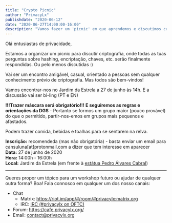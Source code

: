 ```yaml
---
title: "Crypto Picnic"
author: "PrivacyLx"
publishdate: "2020-06-12"
date: "2020-06-27T14:00:00-16:00"
description: "Vamos fazer um 'picnic' em que aprendemos e discutimos criptografia."
---
```


Olá entusiastas de privacidade,

Estamos a organizar um picnic para discutir criptografia, onde todas
as tuas perguntas sobre hashing, encriptação, chaves, etc. serão
finalmente respondidas. Ou pelo menos discutidas :) 

Vai ser um encontro amigável, casual, orientado a pessoas sem qualquer
conhecimento  prévio de criptografia. Mas todos são bem-vindos!

Vamos encontrar-nos no Jardim da Estrela a 27 de junho às 14h. E a
discussão vai ser bi-ling (PT e EN)

**!!!Trazer máscara será obrigatório!!!** **E seguiremos as regras e
orientações da DGS** - Portanto se formos um grupo maior (pouco
provável) do que o permitido, partir-nos-emos em grupos mais pequenos
e afastados.

Podem trazer comida, bebidas e toalhas para se sentarem na relva.


**Inscrição:** recomendeda (mas não obrigatória) - basta enviar um email para cansuluna[at]protonmail.com a dizer que tem interesse em aparecer \
**Data:** 27 de junho de 2020 \
**Hora:** 14:00h - 16:00h \
**Local:** Jardim da Estrela (em frente à [estátua Pedro Álvares Cabral](https://www.openstreetmap.org/#map=19/38.71572/-9.15871))

---

Queres propor um tópico para um workshop futuro ou ajudar de qualquer outra forma? Boa!
Fala connosco em qualquer um dos nosso canais:

- Chat
  - Matrix: https://riot.im/app/#/room/#privacylx:matrix.org
  - IRC: [IRC (#privacylx on OFTC)](https://webchat.oftc.net/?channels=privacylx)
- Forum: https://cafe.privacylx.org/
- Email: contact@privacylx.org
